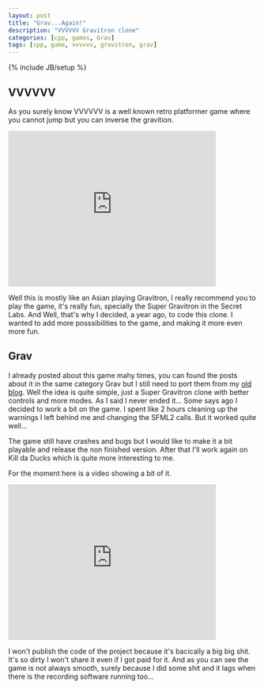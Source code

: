 ```yaml
---
layout: post
title: "Grav...Again!"
description: "VVVVVV Gravitron clone"
categories: [cpp, games, Grav]
tags: [cpp, game, vvvvvv, gravitron, grav]
---
```

{% include JB/setup %}

## VVVVVV
As you surely know VVVVVV is a well known retro platformer game where you cannot jump but you can inverse the gravition.

<iframe width="420" height="315" src="http://www.youtube.com/embed/xh5zdZ909Rg" frameborder="0" allowfullscreen="true"> </iframe>

Well this is mostly like an Asian playing Gravitron, I really recommend you to play the game, it's really fun, specially the Super Gravitron in the Secret Labs.
And Well, that's why I decided, a year ago, to code this clone. I wanted to add more posssibilities to the game, and making it more even more fun.

## Grav
I already posted about this game mahy times, you can found the posts about it in the same category Grav but I still need to port them from my [old blog](http://killdaducks.com).
Well the idea is quite simple, just a Super Gravitron clone with better controls and more modes. As I said I never ended it...
Some says ago I decided to work a bit on the game. I spent like 2 hours cleaning up the warnings I left behind me and changing the SFML2 calls. But it worked quite well...

The game still have crashes and bugs but I would like to make it a bit playable and release the non finished version. After that I'll work again on Kill da Ducks which is quite more interesting to me.

For the moment here is a video showing a bit of it.

<iframe width="420" height="315" src="http://www.youtube.com/embed/XqSKN27r_1s" frameborder="0" allowfullscreen="true"> </iframe>

I won't publish the code of the project because it's bacically a big big shit. It's so dirty I won't share it even if I got paid for it.
And as you can see the game is not always smooth, surely because I did some shit and it lags when there is the recording software running too...
